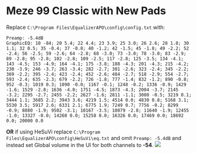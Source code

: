 # Meze 99 Classic with New Pads
Replace `C:\Program Files\EqualizerAPO\config\config.txt` with:
```
Preamp: -5.4dB
GraphicEQ: 10 -84; 20 5.4; 22 4.4; 23 3.9; 25 3.0; 26 2.6; 28 1.8; 30 1.1; 32 0.5; 35 -0.4; 37 -0.8; 40 -1.2; 42 -1.5; 45 -1.8; 49 -2.2; 52 -2.4; 56 -2.5; 59 -2.6; 64 -2.8; 68 -3.0; 73 -3.0; 78 -3.0; 83 -2.9; 89 -2.8; 95 -2.8; 102 -2.8; 109 -2.5; 117 -2.8; 125 -3.5; 134 -4.1; 143 -4.5; 153 -4.9; 164 -4.1; 175 -3.8; 188 -4.3; 201 -4.3; 215 -4.2; 230 -3.9; 246 -3.7; 263 -3.4; 282 -2.7; 301 -2.6; 323 -2.4; 345 -2.2; 369 -2.2; 395 -2.4; 423 -2.4; 452 -2.6; 484 -2.7; 518 -2.9; 554 -2.7; 593 -2.4; 635 -2.3; 679 -2.2; 726 -1.8; 777 -1.4; 832 -1.2; 890 -0.8; 952 -0.3; 1019 0.3; 1090 -0.0; 1167 -0.1; 1248 -0.2; 1336 -0.9; 1429 -1.6; 1529 -2.8; 1636 -4.0; 1751 -4.5; 1873 -4.3; 2004 -3.7; 2145 -3.2; 2295 -2.7; 2455 -2.2; 2627 -1.6; 2811 -1.1; 3008 -0.5; 3219 0.1; 3444 1.1; 3685 2.2; 3943 3.6; 4219 1.5; 4514 0.0; 4830 0.8; 5168 3.1; 5530 3.5; 5917 2.6; 6331 2.1; 6775 1.9; 7249 0.7; 7756 -0.2; 8299 -0.9; 8880 -1.9; 9502 -3.1; 10167 -3.5; 10879 -2.8; 11640 -1.9; 12455 -1.0; 13327 -0.0; 14260 0.0; 15258 0.0; 16326 0.0; 17469 0.0; 18692 0.0; 20000 0.0
```
**OR** if using HeSuVi replace `C:\Program Files\EqualizerAPO\config\HeSuVi\eq.txt` and omit `Preamp: -5.4dB` and instead set Global volume in the UI for both channels to **-54**.
![](https://raw.githubusercontent.com/jaakkopasanen/AutoEq/master/results/SBAF-Serious/innerfidelity/onear/Meze%2099%20Classic%20with%20New%20Pads/Meze%2099%20Classic%20with%20New%20Pads.png)
